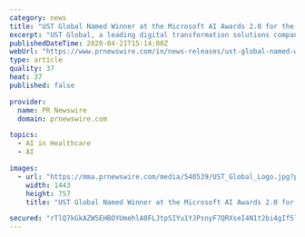 ```yaml
---
category: news
title: "UST Global Named Winner at the Microsoft AI Awards 2.0 for the Best Innovation in Artificial Intelligence"
excerpt: "UST Global, a leading digital transformation solutions company, announced that it has won the 2020 most innovative AI application award"
publishedDateTime: 2020-04-21T15:14:00Z
webUrl: "https://www.prnewswire.com/in/news-releases/ust-global-named-winner-at-the-microsoft-ai-awards-2-0-for-the-best-innovation-in-artificial-intelligence-831358695.html"
type: article
quality: 37
heat: 37
published: false

provider:
  name: PR Newswire
  domain: prnewswire.com

topics:
  - AI in Healthcare
  - AI

images:
  - url: "https://mma.prnewswire.com/media/540539/UST_Global_Logo.jpg?p=facebook"
    width: 1443
    height: 757
    title: "UST Global Named Winner at the Microsoft AI Awards 2.0 for the Best Innovation in Artificial Intelligence"

secured: "rTlQ7kGkAZW5EHBOYUmehlA0FLJtpSIYu1YJPsnyF7QRXseI4N1t2bi4gIf5lr8etxObv6t+UhFA44FePDeov0AMZl7A1iE4yKfjbTXxJtjN+2SCoxV3PIYACgdgoN//U+rJlYzI8/uY8rXWfn2NaYvIRkKZKJLfez1w+bVelti42sLr0bbPHe15+MP522UjbkWkwiql54p5ZvIs/R9kyE+pbn+VGqP1ddRWG68rcCaqp/pTNb3tQ4LCY2o33OU60ypE3ZNKNIDYl1oM2SIEhDbDhX78BCx7WaAY44npRH1t9R/A/WYhLMB7MGWLwViX;MdJ88OSmIxbBu6EbsuEJRA=="
---
```


